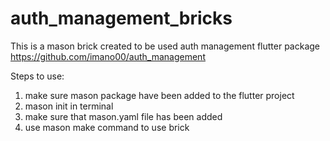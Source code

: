 # auth_management_bricks
This is a mason brick created to be used auth management flutter package 
https://github.com/imano00/auth_management

Steps to use:
1. make sure mason package have been added to the flutter project
2. mason init in terminal
3. make sure that mason.yaml file has been added
4. use mason make command to use brick 
